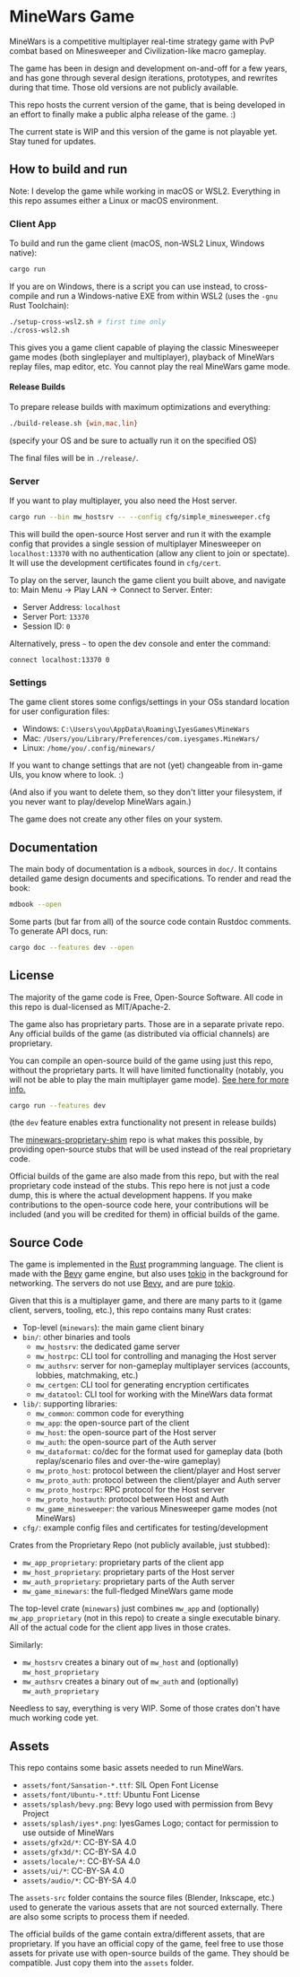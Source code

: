 # MineWars Game

MineWars is a competitive multiplayer real-time strategy game with
PvP combat based on Minesweeper and Civilization-like macro gameplay.

The game has been in design and development on-and-off for a few years, and has
gone through several design iterations, prototypes, and rewrites during that
time. Those old versions are not publicly available.

This repo hosts the current version of the game, that is being developed in
an effort to finally make a public alpha release of the game. :)

The current state is WIP and this version of the game is not playable yet.
Stay tuned for updates.

## How to build and run

Note: I develop the game while working in macOS or WSL2. Everything in this
repo assumes either a Linux or macOS environment.

### Client App

To build and run the game client (macOS, non-WSL2 Linux, Windows native):

```sh
cargo run
```

If you are on Windows, there is a script you can use instead, to cross-compile
and run a Windows-native EXE from within WSL2 (uses the `-gnu` Rust Toolchain):

```sh
./setup-cross-wsl2.sh # first time only
./cross-wsl2.sh
```

This gives you a game client capable of playing the classic Minesweeper game
modes (both singleplayer and multiplayer), playback of MineWars replay files,
map editor, etc. You cannot play the real MineWars game mode.

#### Release Builds

To prepare release builds with maximum optimizations and everything:

```sh
./build-release.sh {win,mac,lin}
```

(specify your OS and be sure to actually run it on the specified OS)

The final files will be in `./release/`.

### Server

If you want to play multiplayer, you also need the Host server.

```sh
cargo run --bin mw_hostsrv -- --config cfg/simple_minesweeper.cfg
```

This will build the open-source Host server and run it with the example config
that provides a single session of multiplayer Minesweeper on `localhost:13370`
with no authentication (allow any client to join or spectate). It will use the
development certificates found in `cfg/cert`.

To play on the server, launch the game client you built above, and navigate to:
Main Menu -> Play LAN -> Connect to Server. Enter:
 - Server Address: `localhost`
 - Server Port: `13370`
 - Session ID: `0`

Alternatively, press `~` to open the dev console and enter the command:

```
connect localhost:13370 0
```

### Settings

The game client stores some configs/settings in your OSs standard location
for user configuration files:
 - Windows: `C:\Users\you\AppData\Roaming\IyesGames\MineWars`
 - Mac: `/Users/you/Library/Preferences/com.iyesgames.MineWars/`
 - Linux: `/home/you/.config/minewars/`

If you want to change settings that are not (yet) changeable from in-game
UIs, you know where to look. :)

(And also if you want to delete them, so they don't litter your filesystem,
if you never want to play/develop MineWars again.)

The game does not create any other files on your system.

## Documentation

The main body of documentation is a `mdbook`, sources in `doc/`.
It contains detailed game design documents and specifications.
To render and read the book:

```sh
mdbook --open
```

Some parts (but far from all) of the source code contain Rustdoc
comments. To generate API docs, run:

```sh
cargo doc --features dev --open
```

## License

The majority of the game code is Free, Open-Source Software. All code
in this repo is dual-licensed as MIT/Apache-2.

The game also has proprietary parts. Those are in a separate private repo. Any
official builds of the game (as distributed via official channels) are
proprietary.

You can compile an open-source build of the game using just this repo, without
the proprietary parts. It will have limited functionality (notably, you will not
be able to play the main multiplayer game mode). [See here for more
info.](./doc/src/foss.md)

```sh
cargo run --features dev
```

(the `dev` feature enables extra functionality not present in release builds)

The [minewars-proprietary-shim](https://github.com/IyesGames/minewars-proprietary-shim)
repo is what makes this possible, by providing open-source stubs that will be
used instead of the real proprietary code.

Official builds of the game are also made from this repo, but with the real
proprietary code instead of the stubs. This repo here is not just a code dump,
this is where the actual development happens. If you make contributions to the
open-source code here, your contributions will be included (and you will be
credited for them) in official builds of the game.

## Source Code

The game is implemented in the [Rust] programming language. The client
is made with the [Bevy] game engine, but also uses [tokio] in the background
for networking. The servers do not use [Bevy], and are pure [tokio].

Given that this is a multiplayer game, and there are many parts to it
(game client, servers, tooling, etc.), this repo contains many Rust crates:

 - Top-level (`minewars`): the main game client binary
 - `bin/`: other binaries and tools
   - `mw_hostsrv`: the dedicated game server
   - `mw_hostrpc`: CLI tool for controlling and managing the Host server
   - `mw_authsrv`: server for non-gameplay multiplayer services (accounts, lobbies, matchmaking, etc.)
   - `mw_certgen`: CLI tool for generating encryption certificates
   - `mw_datatool`: CLI tool for working with the MineWars data format
 - `lib/`: supporting libraries:
   - `mw_common`: common code for everything
   - `mw_app`: the open-source part of the client
   - `mw_host`: the open-source part of the Host server
   - `mw_auth`: the open-source part of the Auth server
   - `mw_dataformat`: co/dec for the format used for gameplay data
     (both replay/scenario files and over-the-wire gameplay)
   - `mw_proto_host`: protocol between the client/player and Host server
   - `mw_proto_auth`: protocol between the client/player and Auth server
   - `mw_proto_hostrpc`: RPC protocol for the Host server
   - `mw_proto_hostauth`: protocol between Host and Auth
   - `mw_game_minesweeper`: the various Minesweeper game modes (not MineWars)
 - `cfg/`: example config files and certificates for testing/development

Crates from the Proprietary Repo (not publicly available, just stubbed):
 - `mw_app_proprietary`: proprietary parts of the client app
 - `mw_host_proprietary`: proprietary parts of the Host server
 - `mw_auth_proprietary`: proprietary parts of the Auth server
 - `mw_game_minewars`: the full-fledged MineWars game mode

The top-level crate (`minewars`) just combines `mw_app` and (optionally)
`mw_app_proprietary` (not in this repo) to create a single executable binary.
All of the actual code for the client app lives in those crates.

Similarly:
 - `mw_hostsrv` creates a binary out of `mw_host` and (optionally) `mw_host_proprietary`
 - `mw_authsrv` creates a binary out of `mw_auth` and (optionally) `mw_auth_proprietary`

Needless to say, everything is very WIP. Some of those crates don't have much
working code yet.

[Rust]: https://rust-lang.org
[Bevy]: https://bevyengine.org
[tokio]: https://tokio.rs

## Assets

This repo contains some basic assets needed to run MineWars.

 - `assets/font/Sansation-*.ttf`: SIL Open Font License
 - `assets/font/Ubuntu-*.ttf`: Ubuntu Font License
 - `assets/splash/bevy.png`: Bevy logo used with permission from Bevy Project
 - `assets/splash/iyes*.png`: IyesGames Logo; contact for permission to use outside of MineWars
 - `assets/gfx2d/*`: CC-BY-SA 4.0
 - `assets/gfx3d/*`: CC-BY-SA 4.0
 - `assets/locale/*`: CC-BY-SA 4.0
 - `assets/ui/*`: CC-BY-SA 4.0
 - `assets/audio/*`: CC-BY-SA 4.0

The `assets-src` folder contains the source files (Blender, Inkscape, etc.) used to generate
the various assets that are not sourced externally. There are also some scripts to process
them if needed.

The official builds of the game contain extra/different assets, that are proprietary.
If you have an official copy of the game, feel free to use those assets for private use
with open-source builds of the game. They should be compatible. Just copy them into the
`assets` folder.

